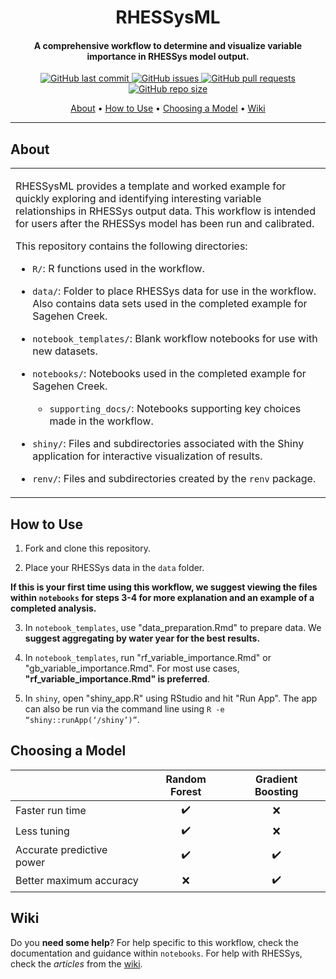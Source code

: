 
<h1 align="center"> RHESSysML </h1>

<h4 align="center"> A comprehensive workflow to determine and visualize variable importance in RHESSys model output. </h4>

<p align="center">
    <a href="https://github.com/RHESSysML/RHESSysML/commits/main">
    <img src="https://img.shields.io/github/last-commit/RHESSysML/RHESSysML.svg?style=flat-square&logo=github&logoColor=white"
         alt="GitHub last commit">
    <a href="https://github.com/RHESSysML/RHESSysML/issues">
    <img src="https://img.shields.io/github/issues-raw/RHESSysML/RHESSysML.svg?style=flat-square&logo=github&logoColor=white"
         alt="GitHub issues">
    <a href="https://github.com/RHESSysML/RHESSysML/pulls">
    <img src="https://img.shields.io/github/issues-pr-raw/RHESSysML/RHESSysML.svg?style=flat-square&logo=github&logoColor=white"
         alt="GitHub pull requests">
    <img src="https://img.shields.io/github/repo-size/RHESSysML/RHESSysML?style=flat-square"
         alt="GitHub repo size">
</p>
      
<p align="center">
  <a href="#about">About</a> •
  <a href="#how-to-use">How to Use</a> •
  <a href="#choosing-a-model">Choosing a Model</a> •
  <a href="#wiki">Wiki</a> 
</p>

---

## About

<table>
<tr>
<td>
      
RHESSysML provides a template and worked example for quickly exploring and identifying interesting variable relationships in RHESSys output data. This workflow is intended for users after the RHESSys model has been run and calibrated. 

This repository contains the following directories:    
    
- `R/`: R functions used in the workflow.

- `data/`: Folder to place RHESSys data for use in the workflow. Also contains data sets used in the completed example for Sagehen Creek.

- `notebook_templates/`: Blank workflow notebooks for use with new datasets.

- `notebooks/`: Notebooks used in the completed example for Sagehen Creek.

  - `supporting_docs/`: Notebooks supporting key choices made in the workflow. 

- `shiny/`: Files and subdirectories associated with the Shiny application for interactive visualization of results.

- `renv/`: Files and subdirectories created by the `renv` package.

</td>
</tr>
</table>


## How to Use

1. Fork and clone this repository.     
        
2. Place your RHESSys data in the `data` folder.
        
**If this is your first time using this workflow, we suggest viewing the files within `notebooks` for steps 3-4 for more explanation and an example of a completed analysis.**   
        
3. In `notebook_templates`, use "data_preparation.Rmd" to prepare data. We **suggest aggregating by water year for the best results.** 
        
4. In `notebook_templates`, run "rf_variable_importance.Rmd" or "gb_variable_importance.Rmd". For most use cases, **"rf_variable_importance.Rmd" is preferred**.
        
5. In `shiny`, open "shiny_app.R" using RStudio and hit "Run App". The app can also be run via the command line using `R -e “shiny::runApp(‘/shiny’)”`.
        

## Choosing a Model

|                            | Random Forest      | Gradient Boosting |
| -------------------------- | :----------------: | :-------------: |
| Faster run time            |         ✔️         |        ❌        |
| Less tuning                |         ✔️         |        ❌        |
| Accurate predictive power  |         ✔️         |        ✔️        |
| Better maximum accuracy    |         ❌️         |        ✔️        |


## Wiki

Do you **need some help**? For help specific to this workflow, check the documentation and guidance within `notebooks`. For help with RHESSys, check the _articles_ from the [wiki](https://github.com/RHESSys/RHESSys/wiki/).
